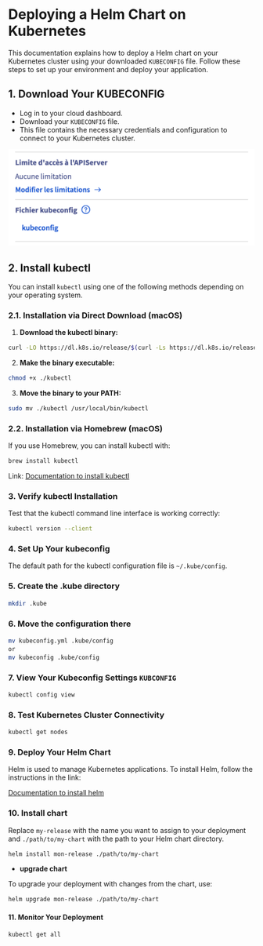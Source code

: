 # Deploying a Helm Chart on Kubernetes

This documentation explains how to deploy a Helm chart on your Kubernetes cluster using your downloaded `KUBECONFIG` file. Follow these steps to set up your environment and deploy your application.

## 1. Download Your KUBECONFIG

- Log in to your cloud dashboard.
- Download your `KUBECONFIG` file.
- This file contains the necessary credentials and configuration to connect to your Kubernetes cluster.

![ovhcloud kubeconfig](asset/ref.png)

## 2. Install kubectl

You can install `kubectl` using one of the following methods depending on your operating system.

### 2.1. Installation via Direct Download (macOS)

1. **Download the kubectl binary:**

```bash
curl -LO https://dl.k8s.io/release/$(curl -Ls https://dl.k8s.io/release/stable.txt)/bin/darwin/amd64/kubectl
```

2. **Make the binary executable:**

```bash
chmod +x ./kubectl
```
 
3. **Move the binary to your PATH:**

```bash
sudo mv ./kubectl /usr/local/bin/kubectl
```

### 2.2. Installation via Homebrew (macOS)

If you use Homebrew, you can install kubectl with:

```bash
brew install kubectl
```

Link:
[Documentation to install kubectl](https://kubernetes.io/fr/docs/tasks/tools/install-kubectl/)

### 3. Verify kubectl Installation

Test that the kubectl command line interface is working correctly:

```bash
kubectl version --client
```
 
### 4. Set Up Your kubeconfig

The default path for the kubectl configuration file is `~/.kube/config`.
 
### 5. Create the .kube directory

```bash
mkdir .kube
```
 
### 6. Move the configuration there

```bash
mv kubeconfig.yml .kube/config
or
mv kubeconfig .kube/config
```

### 7. View Your Kubeconfig Settings `KUBCONFIG`

```bash
kubectl config view
```
 
### 8. Test Kubernetes Cluster Connectivity

```bash
kubectl get nodes
```

### 9. Deploy Your Helm Chart

Helm is used to manage Kubernetes applications. To install Helm, follow the instructions in the link:

[Documentation to install helm](https://helm.sh/fr/docs/intro/install/)

### 10. Install chart

Replace `my-release` with the name you want to assign to your deployment and `./path/to/my-chart` with the path to your Helm chart directory.

```bash
helm install mon-release ./path/to/my-chart
```

- **upgrade chart**

To upgrade your deployment with changes from the chart, use:

```bash
helm upgrade mon-release ./path/to/my-chart
```

#### 11. Monitor Your Deployment

```bash
kubectl get all
```